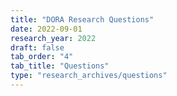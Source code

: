 ```yaml
---
title: "DORA Research Questions"
date: 2022-09-01
research_year: 2022
draft: false
tab_order: "4"
tab_title: "Questions"
type: "research_archives/questions"
---
```

